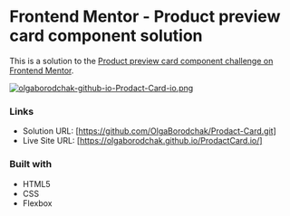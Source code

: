 # Frontend Mentor - Product preview card component solution

This is a solution to the [Product preview card component challenge on Frontend Mentor](https://www.frontendmentor.io/challenges/product-preview-card-component-GO7UmttRfa). 


[![olgaborodchak-github-io-Prodact-Card-io.png](https://i.postimg.cc/FK83DDWf/olgaborodchak-github-io-Prodact-Card-io.png)](https://postimg.cc/mc3PrNGR)

### Links

- Solution URL: [https://github.com/OlgaBorodchak/Prodact-Card.git]
- Live Site URL: [https://olgaborodchak.github.io/ProdactCard.io/]

### Built with

- HTML5
- CSS 
- Flexbox
